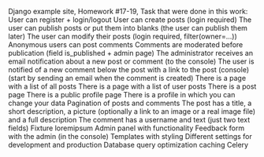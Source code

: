 Django example site,
Homework #17-19,
Task that were done in this work:
User can register + login/logout
User can create posts (login required)
The user can publish posts or put them into blanks (the user can publish them later)
The user can modify their posts (login required, filter(owner=...))
Anonymous users can post comments
Comments are moderated before publication (field is_published + admin page)
The administrator receives an email notification about a new post or comment (to the console)
The user is notified of a new comment below the post with a link to the post (console) (start by sending an email when the comment is created)
There is a page with a list of all posts
There is a page with a list of user posts
There is a post page
There is a public profile page
There is a profile in which you can change your data
Pagination of posts and comments
The post has a title, a short description, a picture (optionally a link to an image or a real image file) and a full description
The comment has a username and text (just two text fields)
Fixture loremipsum
Admin panel with functionality
Feedback form with the admin (in the console)
Templates with styling
Different settings for development and production
Database query optimization
caching
Celery